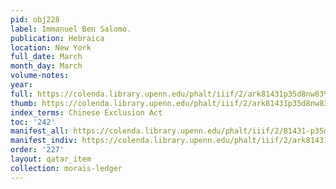 ```yaml
---
pid: obj228
label: Immanuel Ben Salomo.
publication: Hebraica
location: New York
full_date: March
month_day: March
volume-notes:
year:
full: https://colenda.library.upenn.edu/phalt/iiif/2/ark81431p35d8nw83%2FSHA256E-s6977505--228d54c7c83162dccb094f04e15ffe2900ebdf5e835c308bcb177830cc062c61.jpeg/full/3500,/0/default.jpg
thumb: https://colenda.library.upenn.edu/phalt/iiif/2/ark81431p35d8nw83%2FSHA256E-s6977505--228d54c7c83162dccb094f04e15ffe2900ebdf5e835c308bcb177830cc062c61.jpeg/full/!200,200/0/default.jpg
index_terms: Chinese Exclusion Act
toc: '242'
manifest_all: https://colenda.library.upenn.edu/phalt/iiif/2/81431-p35d8nw83/manifest
manifest_indiv: https://colenda.library.upenn.edu/phalt/iiif/2/ark81431p35d8nw83%2FSHA256E-s6977505--228d54c7c83162dccb094f04e15ffe2900ebdf5e835c308bcb177830cc062c61.jpeg
order: '227'
layout: qatar_item
collection: morais-ledger
---
```

